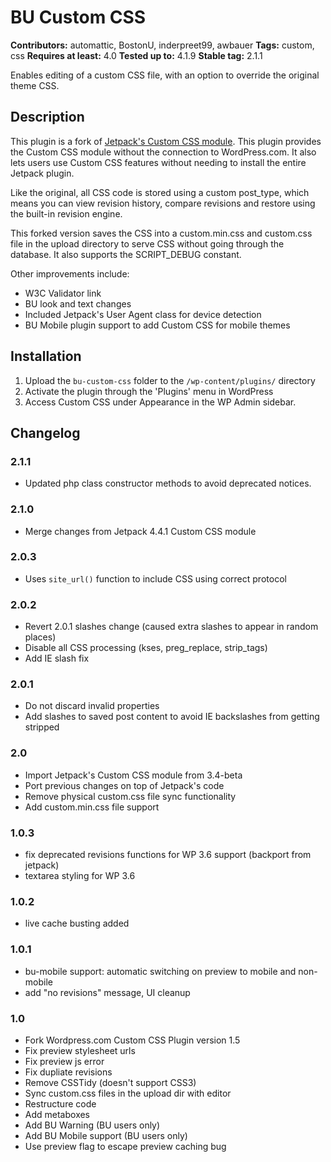 # BU Custom CSS

**Contributors:** automattic, BostonU, inderpreet99, awbauer
**Tags:** custom, css
**Requires at least:** 4.0
**Tested up to:** 4.1.9
**Stable tag:** 2.1.1

Enables editing of a custom CSS file, with an option to override the original theme CSS.

## Description

This plugin is a fork of [Jetpack's Custom CSS module](http://wordpress.org/plugins/jetpack/). This plugin provides the Custom CSS module without the connection to WordPress.com. It also lets users use Custom CSS features without needing to install the entire Jetpack plugin.

Like the original, all CSS code is stored using a custom post_type, which means you can view revision history, compare revisions and restore using the built-in revision engine.

This forked version saves the CSS into a custom.min.css and custom.css file in the upload directory to serve CSS without going through the database. It also supports the SCRIPT_DEBUG constant.

Other improvements include:

- W3C Validator link
- BU look and text changes
- Included Jetpack's User Agent class for device detection
- BU Mobile plugin support to add Custom CSS for mobile themes

## Installation

1. Upload the `bu-custom-css` folder to the `/wp-content/plugins/` directory
1. Activate the plugin through the 'Plugins' menu in WordPress
1. Access Custom CSS under Appearance in the WP Admin sidebar.

## Changelog

### 2.1.1

- Updated php class constructor methods to avoid deprecated notices.

### 2.1.0

- Merge changes from Jetpack 4.4.1 Custom CSS module

### 2.0.3

- Uses `site_url()` function to include CSS using correct protocol

### 2.0.2

- Revert 2.0.1 slashes change (caused extra slashes to appear in random places)
- Disable all CSS processing (kses, preg_replace, strip_tags)
- Add IE slash fix

### 2.0.1

- Do not discard invalid properties
- Add slashes to saved post content to avoid IE backslashes from getting stripped

### 2.0

- Import Jetpack's Custom CSS module from 3.4-beta
- Port previous changes on top of Jetpack's code
- Remove physical custom.css file sync functionality
- Add custom.min.css file support

### 1.0.3

- fix deprecated revisions functions for WP 3.6 support (backport from jetpack)
- textarea styling for WP 3.6

### 1.0.2

- live cache busting added

### 1.0.1

- bu-mobile support: automatic switching on preview to mobile and non-mobile
- add "no revisions" message, UI cleanup

### 1.0

- Fork Wordpress.com Custom CSS Plugin version 1.5
- Fix preview stylesheet urls
- Fix preview js error
- Fix dupliate revisions
- Remove CSSTidy (doesn't support CSS3)
- Sync custom.css files in the upload dir with editor
- Restructure code
- Add metaboxes
- Add BU Warning (BU users only)
- Add BU Mobile support (BU users only)
- Use preview flag to escape preview caching bug
